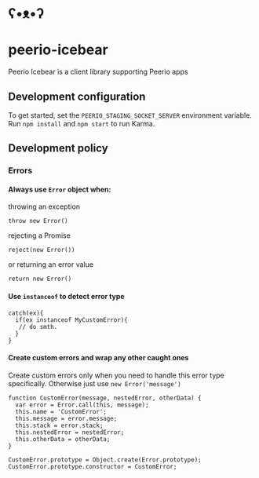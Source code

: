 # ʕ•ᴥ•ʔ 
# peerio-icebear
Peerio Icebear is a client library supporting Peerio apps

## Development configuration

To get started, set the `PEERIO_STAGING_SOCKET_SERVER` environment variable. Run `npm install` and `npm start` to run Karma. 

## Development policy
### Errors

#### Always use `Error` object when:   
throwing an exception

```
throw new Error()
```
rejecting a Promise
```
reject(new Error())
```
or returning an error value
```
return new Error()
```

#### Use `instanceof` to detect error type
```
catch(ex){
  if(ex instanceof MyCustomError){
   // do smth.
  }
}
```

#### Create custom errors and wrap any other caught ones
Create custom errors only when you need to handle this error type specifically.
Otherwise just use `new Error('message')` 
```
function CustomError(message, nestedError, otherData) {
  var error = Error.call(this, message);
  this.name = 'CustomError';
  this.message = error.message;
  this.stack = error.stack;
  this.nestedError = nestedError;
  this.otherData = otherData;
}

CustomError.prototype = Object.create(Error.prototype);
CustomError.prototype.constructor = CustomError;

```
